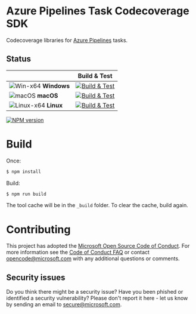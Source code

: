 # Azure Pipelines Task Codecoverage SDK

Codecoverage libraries for [Azure Pipelines](https://azure.microsoft.com/en-us/services/devops/pipelines/) tasks.

## Status

|   | Build & Test |
|---|:-----:|
|![Win-x64](res/win_med.png) **Windows**|[![Build & Test][win-build-badge]][build]| 
|![macOS](res/apple_med.png) **macOS**|[![Build & Test][macOS-build-badge]][build]| 
|![Linux-x64](res/ubuntu_med.png) **Linux**|[![Build & Test][linux-build-badge]][build]|

[win-build-badge]: https://dev.azure.com/mseng/PipelineTools/_apis/build/status/azure-pipelines-tasks-coverage-tools-ci?branchName=main&jobname=windows
[macOS-build-badge]: https://dev.azure.com/mseng/PipelineTools/_apis/build/status/azure-pipelines-tasks-coverage-tools-ci?branchName=main&jobname=macOS
[linux-build-badge]: https://dev.azure.com/mseng/PipelineTools/_apis/build/status/azure-pipelines-tasks-coverage-tools-ci?branchName=main&jobname=linux
[build]: https://dev.azure.com/mseng/PipelineTools/_build/latest?definitionId=

[![NPM version][npm-lib-image]][npm-lib-url]

[npm-lib-image]: https://img.shields.io/npm/v/azure-pipelines-tasks-codecoverage-tools.svg?style=flat
[npm-lib-url]: https://www.npmjs.com/package/azure-pipelines-tasks-codecoverage-tools

# Build

Once:  
```bash
$ npm install
```

Build:  
```bash
$ npm run build
```

The tool cache will be in the `_build` folder.  To clear the cache, build again.

# Contributing

This project has adopted the [Microsoft Open Source Code of Conduct](https://opensource.microsoft.com/codeofconduct/). For more information see the [Code of Conduct FAQ](https://opensource.microsoft.com/codeofconduct/faq/) or contact [opencode@microsoft.com](mailto:opencode@microsoft.com) with any additional questions or comments.

## Security issues

Do you think there might be a security issue? Have you been phished or identified a security vulnerability? Please don't report it here - let us know by sending an email to secure@microsoft.com.